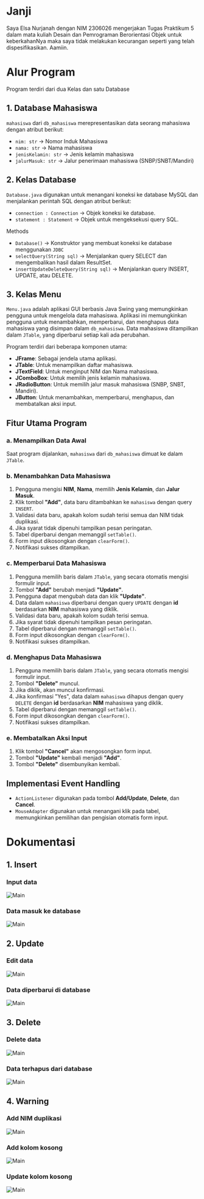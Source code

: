 # Janji
Saya Elsa Nurjanah dengan NIM 2306026 mengerjakan Tugas Praktikum 5 dalam mata kuliah Desain dan Pemrograman Berorientasi Objek untuk keberkahanNya maka saya tidak melakukan kecurangan seperti yang telah dispesifikasikan. Aamiin.

# Alur Program
Program terdiri dari dua Kelas dan satu Database

## **1. Database Mahasiswa**
`mahasiswa` dari `db_mahasiswa` merepresentasikan data seorang mahasiswa dengan atribut berikut:
- `nim: str` -> Nomor Induk Mahasiswa
- `nama: str` -> Nama mahasiswa
- `jenisKelamin: str` -> Jenis kelamin mahasiswa
- `jalurMasuk: str` -> Jalur penerimaan mahasiswa (SNBP/SNBT/Mandiri)

## **2. Kelas Database**
`Database.java` digunakan untuk menangani koneksi ke database MySQL dan menjalankan perintah SQL dengan atribut berikut:
- `connection : Connection` -> Objek koneksi ke database.
- `statement : Statement` -> Objek untuk mengeksekusi query SQL.

Methods
- `Database()` -> Konstruktor yang membuat koneksi ke database menggunakan `JDBC`
- `selectQuery(String sql)` -> Menjalankan query SELECT dan mengembalikan hasil dalam ResultSet.
- `insertUpdateDeleteQuery(String sql)` -> Menjalankan query INSERT, UPDATE, atau DELETE.

## **3. Kelas Menu**
`Menu.java` adalah aplikasi GUI berbasis Java Swing yang memungkinkan pengguna untuk mengelola data mahasiswa. Aplikasi ini memungkinkan pengguna untuk menambahkan, memperbarui, dan menghapus data mahasiswa yang disimpan dalam `db_mahasiswa`. Data mahasiswa ditampilkan dalam `JTable`, yang diperbarui setiap kali ada perubahan.

Program terdiri dari beberapa komponen utama:
- **JFrame**: Sebagai jendela utama aplikasi.
- **JTable**: Untuk menampilkan daftar mahasiswa.
- **JTextField**: Untuk menginput NIM dan Nama mahasiswa.
- **JComboBox**: Untuk memilih jenis kelamin mahasiswa.
- **JRadioButton**: Untuk memilih jalur masuk mahasiswa (SNBP, SNBT, Mandiri).
- **JButton**: Untuk menambahkan, memperbarui, menghapus, dan membatalkan aksi input.

## **Fitur Utama Program**

### **a. Menampilkan Data Awal**
Saat program dijalankan, `mahasiswa` dari `db_mahasiswa` dimuat ke dalam `JTable`.

### **b. Menambahkan Data Mahasiswa**
1. Pengguna mengisi **NIM**, **Nama**, memilih **Jenis Kelamin**, dan **Jalur Masuk**.
2. Klik tombol **"Add"**, data baru ditambahkan ke `mahasiswa` dengan query `INSERT`.
3. Validasi data baru, apakah kolom sudah terisi semua dan NIM tidak duplikasi.
4. Jika syarat tidak dipenuhi tampilkan pesan peringatan.
5. Tabel diperbarui dengan memanggil `setTable()`.
6. Form input dikosongkan dengan `clearForm()`.
7. Notifikasi sukses ditampilkan.

### **c. Memperbarui Data Mahasiswa**
1. Pengguna memilih baris dalam `JTable`, yang secara otomatis mengisi formulir input.
2. Tombol **"Add"** berubah menjadi **"Update"**.
3. Pengguna dapat mengubah data dan klik **"Update"**.
4. Data dalam `mahasiswa` diperbarui dengan query `UPDATE` dengan **id** berdasarkan **NIM** mahasiswa yang diklik.
5. Validasi data baru, apakah kolom sudah terisi semua.
6. Jika syarat tidak dipenuhi tampilkan pesan peringatan.
7. Tabel diperbarui dengan memanggil `setTable()`.
8. Form input dikosongkan dengan `clearForm()`.
9. Notifikasi sukses ditampilkan.

### **d. Menghapus Data Mahasiswa**
1. Pengguna memilih baris dalam `JTable`, yang secara otomatis mengisi formulir input.
2. Tombol **"Delete"** muncul.
3. Jika diklik, akan muncul konfirmasi.
4. Jika konfirmasi "Yes", data dalam `mahasiswa` dihapus dengan query `DELETE` dengan **id** berdasarkan **NIM** mahasiswa yang diklik.
5. Tabel diperbarui dengan memanggil `setTable()`.
6. Form input dikosongkan dengan `clearForm()`.
7. Notifikasi sukses ditampilkan.

### **e. Membatalkan Aksi Input**
1. Klik tombol **"Cancel"** akan mengosongkan form input.
2. Tombol **"Update"** kembali menjadi **"Add"**.
3. Tombol **"Delete"** disembunyikan kembali.

## **Implementasi Event Handling**
- `ActionListener` digunakan pada tombol **Add/Update**, **Delete**, dan **Cancel**.
- `MouseAdapter` digunakan untuk menangani klik pada tabel, memungkinkan pemilihan dan pengisian otomatis form input.

# Dokumentasi
## 1. Insert
### Input data

![Main](https://github.com/elsanrj/TP5DPBO2025C1/blob/main/Dokumentasi/1.1_add.png?raw=true)

### Data masuk ke database

![Main](https://github.com/elsanrj/TP5DPBO2025C1/blob/main/Dokumentasi/1.2_addResult.png?raw=true)

## 2. Update
### Edit data

![Main](https://github.com/elsanrj/TP5DPBO2025C1/blob/main/Dokumentasi/1.3_update.png?raw=true)

### Data diperbarui di database

![Main](https://github.com/elsanrj/TP5DPBO2025C1/blob/main/Dokumentasi/1.4_updateResult.png?raw=true)

## 3. Delete
### Delete data

![Main](https://github.com/elsanrj/TP5DPBO2025C1/blob/main/Dokumentasi/1.5_delete.png?raw=true)

### Data terhapus dari database

![Main](https://github.com/elsanrj/TP5DPBO2025C1/blob/main/Dokumentasi/1.6_deleteResult.png?raw=true)

##  4. Warning
### Add NIM duplikasi

![Main](https://github.com/elsanrj/TP5DPBO2025C1/blob/main/Dokumentasi/2.1_NIMwarning.png?raw=true)

### Add kolom kosong

![Main](https://github.com/elsanrj/TP5DPBO2025C1/blob/main/Dokumentasi/2.3_emptyAddWarning.png?raw=true)

### Update kolom kosong

![Main](https://github.com/elsanrj/TP5DPBO2025C1/blob/main/Dokumentasi/2.2_emptyUpdateWarning.png?raw=true)
